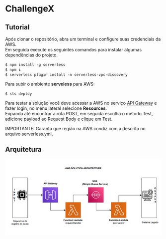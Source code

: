 # ChallengeX

## Tutorial
<p> Após clonar o repositório, abra um terminal e configure suas credenciais da AWS.<br>
Em seguida execute os seguintes comandos para instalar algumas dependências do projeto.</p>

``` console
$ npm install -g serverless
$ npm i
$ serverless plugin install -n serverless-vpc-discovery
```
<p>Para subir o ambiente <strong>serveless</strong> para AWS:</p>

``` console
$ sls deploy
```
<p> Para testar a solução você deve acessar a AWS no serviço <a href="https://aws.amazon.com/pt/api-gateway/">API Gateway</a> e fazer login, no menu lateral selecione <strong>Resources</strong>.<br>Expanda até encontrar a rota POST, em seguida escolha o método Test, adicione payload ao Request Body e clique em Test.</p>

<p>IMPORTANTE: Garanta que região na AWS condiz com a descrita no arquivo serverless.yml,</p>

## Arquitetura
![alt text](img/architecture.png)